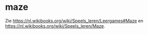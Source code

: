 # maze
Zie https://nl.wikibooks.org/wiki/Speels_leren/Leergames#Maze en https://nl.wikibooks.org/wiki/Speels_leren/Maze.
